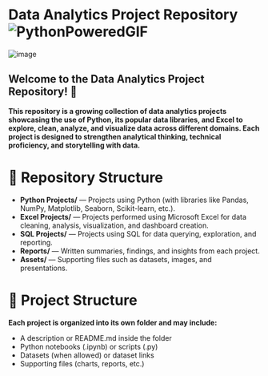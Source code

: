 # Data Analytics Project Repository ![PythonPoweredGIF](https://github.com/user-attachments/assets/f8339ff3-1797-4f70-9d07-cee3d2d7418d)

![image](https://github.com/user-attachments/assets/d5edfa64-8d3a-4e9c-95ed-5288db08aef7)
## Welcome to the Data Analytics Project Repository! 🚀


**This repository is a growing collection of data analytics projects showcasing the use of Python, its popular data libraries, and Excel to explore, clean, analyze, and visualize data across different domains. Each project is designed to strengthen analytical thinking, technical proficiency, and storytelling with data.**

# 📂 Repository Structure
* **Python Projects/** — Projects using Python (with libraries like Pandas, NumPy, Matplotlib, Seaborn, Scikit-learn, etc.).
* **Excel Projects/** — Projects performed using Microsoft Excel for data cleaning, analysis, visualization, and dashboard creation.
* **SQL Projects/** — Projects using SQL for data querying, exploration, and reporting.
* **Reports/** — Written summaries, findings, and insights from each project.
* **Assets/** — Supporting files such as datasets, images, and presentations.

# 📂 Project Structure
**Each project is organized into its own folder and may include:**
* A description or README.md inside the folder
* Python notebooks (.ipynb) or scripts (.py)
* Datasets (when allowed) or dataset links
* Supporting files (charts, reports, etc.)

